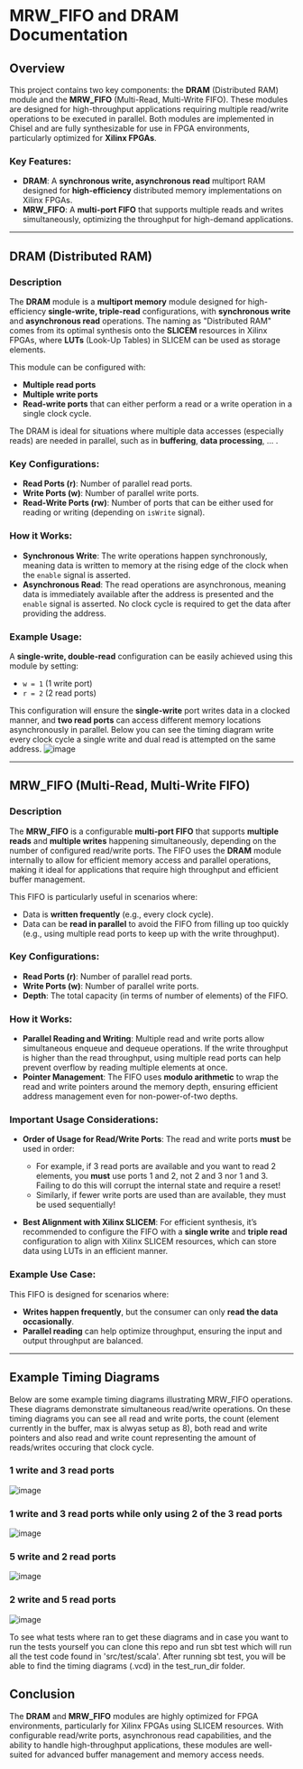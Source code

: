 
# MRW_FIFO and DRAM Documentation

## Overview

This project contains two key components: the **DRAM** (Distributed RAM) module and the **MRW_FIFO** (Multi-Read, Multi-Write FIFO). These modules are designed for high-throughput applications requiring multiple read/write operations to be executed in parallel. Both modules are implemented in Chisel and are fully synthesizable for use in FPGA environments, particularly optimized for **Xilinx FPGAs**.

### Key Features:
- **DRAM**: A **synchronous write, asynchronous read** multiport RAM designed for **high-efficiency** distributed memory implementations on Xilinx FPGAs.
- **MRW_FIFO**: A **multi-port FIFO** that supports multiple reads and writes simultaneously, optimizing the throughput for high-demand applications.

---

## DRAM (Distributed RAM)

### Description
The **DRAM** module is a **multiport memory** module designed for high-efficiency **single-write, triple-read** configurations, with **synchronous write** and **asynchronous read** operations. The naming as "Distributed RAM" comes from its optimal synthesis onto the **SLICEM** resources in Xilinx FPGAs, where **LUTs** (Look-Up Tables) in SLICEM can be used as storage elements.

This module can be configured with:
- **Multiple read ports**
- **Multiple write ports**
- **Read-write ports** that can either perform a read or a write operation in a single clock cycle.

The DRAM is ideal for situations where multiple data accesses (especially reads) are needed in parallel, such as in **buffering**, **data processing**, ... .

### Key Configurations:
- **Read Ports (r)**: Number of parallel read ports.
- **Write Ports (w)**: Number of parallel write ports.
- **Read-Write Ports (rw)**: Number of ports that can be either used for reading or writing (depending on `isWrite` signal).

### How it Works:
- **Synchronous Write**: The write operations happen synchronously, meaning data is written to memory at the rising edge of the clock when the `enable` signal is asserted.
- **Asynchronous Read**: The read operations are asynchronous, meaning data is immediately available after the address is presented and the `enable` signal is asserted. No clock cycle is required to get the data after providing the address.

### Example Usage:
A **single-write, double-read** configuration can be easily achieved using this module by setting:
- `w = 1` (1 write port)
- `r = 2` (2 read ports)

This configuration will ensure the **single-write** port writes data in a clocked manner, and **two read ports** can access different memory locations asynchronously in parallel.
Below you can see the timing diagram write every clock cycle a single write and dual read is attempted on the same address.
![image](https://github.com/user-attachments/assets/9bf23137-dccd-41dc-ad29-bcf3c95bfda7)


---

## MRW_FIFO (Multi-Read, Multi-Write FIFO)

### Description
The **MRW_FIFO** is a configurable **multi-port FIFO** that supports **multiple reads** and **multiple writes** happening simultaneously, depending on the number of configured read/write ports. The FIFO uses the **DRAM** module internally to allow for efficient memory access and parallel operations, making it ideal for applications that require high throughput and efficient buffer management.

This FIFO is particularly useful in scenarios where:
- Data is **written frequently** (e.g., every clock cycle).
- Data can be **read in parallel** to avoid the FIFO from filling up too quickly (e.g., using multiple read ports to keep up with the write throughput).

### Key Configurations:
- **Read Ports (r)**: Number of parallel read ports. 
- **Write Ports (w)**: Number of parallel write ports.
- **Depth**: The total capacity (in terms of number of elements) of the FIFO.

### How it Works:
- **Parallel Reading and Writing**: Multiple read and write ports allow simultaneous enqueue and dequeue operations. If the write throughput is higher than the read throughput, using multiple read ports can help prevent overflow by reading multiple elements at once.
- **Pointer Management**: The FIFO uses **modulo arithmetic** to wrap the read and write pointers around the memory depth, ensuring efficient address management even for non-power-of-two depths.

### Important Usage Considerations:
- **Order of Usage for Read/Write Ports**: The read and write ports **must** be used in order:
  - For example, if 3 read ports are available and you want to read 2 elements, you **must** use ports 1 and 2, not 2 and 3 nor 1 and 3. Failing to do this will corrupt the internal state and require a reset!
  - Similarly, if fewer write ports are used than are available, they must be used sequentially!
  
- **Best Alignment with Xilinx SLICEM**: For efficient synthesis, it’s recommended to configure the FIFO with a **single write** and **triple read** configuration to align with Xilinx SLICEM resources, which can store data using LUTs in an efficient manner.

### Example Use Case:
This FIFO is designed for scenarios where:
- **Writes happen frequently**, but the consumer can only **read the data occasionally**.
- **Parallel reading** can help optimize throughput, ensuring the input and output throughput are balanced.

---

## Example Timing Diagrams
Below are some example timing diagrams illustrating MRW_FIFO operations. These diagrams demonstrate simultaneous read/write operations. On these timing diagrams you can see all read and write ports, the count (element currently in the buffer, max is alwyas setup as 8), both read and write pointers and also read and write count representing the amount of reads/writes occuring that clock cycle.

### 1 write and 3 read ports
![image](https://github.com/user-attachments/assets/c8505c42-2542-49c8-b409-1c37c02d5194)

### 1 write and 3 read ports while only using 2 of the 3 read ports
![image](https://github.com/user-attachments/assets/ed8d1571-8f3a-442c-8234-f9c2b401628c)

### 5 write and 2 read ports
![image](https://github.com/user-attachments/assets/741c74ee-ae5a-4c84-98a9-2f7a0b70806b)

### 2 write and 5 read ports
![image](https://github.com/user-attachments/assets/5a29c349-05a4-4370-9b14-ace30897ac75)

To see what tests where ran to get these diagrams and in case you want to run the tests yourself you can clone this repo and run sbt test which will run all the test code found in 'src/test/scala'. After running sbt test, you will be able to find the timing diagrams (.vcd) in the test_run_dir folder.

## Conclusion
The **DRAM** and **MRW_FIFO** modules are highly optimized for FPGA environments, particularly for Xilinx FPGAs using SLICEM resources. With configurable read/write ports, asynchronous read capabilities, and the ability to handle high-throughput applications, these modules are well-suited for advanced buffer management and memory access needs.
